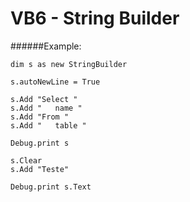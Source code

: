 # VB6 - String Builder

######Example:
```
dim s as new StringBuilder

s.autoNewLine = True

s.Add "Select "
s.Add "   name "
s.Add "From "
s.Add "   table "

Debug.print s

s.Clear
s.Add "Teste"

Debug.print s.Text
```

